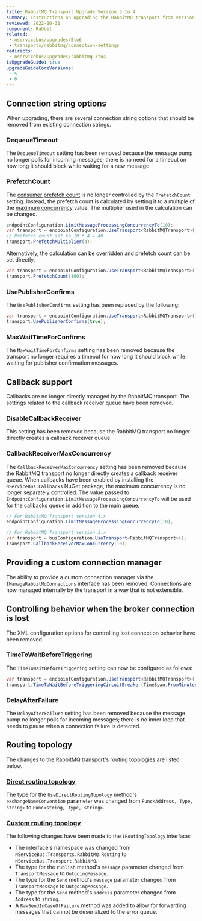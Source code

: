 ```yaml
---
title: RabbitMQ Transport Upgrade Version 3 to 4
summary: Instructions on upgrading the RabbitMQ transport from version 3 to 4.
reviewed: 2022-10-31
component: Rabbit
related:
 - nservicebus/upgrades/5to6
 - transports/rabbitmq/connection-settings
redirects:
 - nservicebus/upgrades/rabbitmq-3to4
isUpgradeGuide: true
upgradeGuideCoreVersions:
 - 5
 - 6
---
```



## Connection string options

When upgrading, there are several connection string options that should be removed from existing connection strings.


### DequeueTimeout

The `DequeueTimeout` setting has been removed because the message pump no longer polls for incoming messages; there is no need for a timeout on how long it should block while waiting for a new message.


### PrefetchCount

The [consumer prefetch count](https://www.rabbitmq.com/amqp-0-9-1-reference.html#basic.qos.prefetch-count) is no longer controlled by the `PrefetchCount` setting. Instead, the prefetch count is calculated by setting it to a multiple of the [maximum concurrency](/nservicebus/operations/tuning.md#tuning-concurrency) value. The multiplier used in the calculation can be changed.

```csharp
endpointConfiguration.LimitMessageProcessingConcurrencyTo(10);
var transport = endpointConfiguration.UseTransport<RabbitMQTransport>();
// Prefetch count set to 10 * 4 = 40
transport.PrefetchMultiplier(4);
```

Alternatively, the calculation can be overridden and prefetch count can be set directly.

```csharp
var transport = endpointConfiguration.UseTransport<RabbitMQTransport>();
transport.PrefetchCount(100);
```


### UsePublisherConfirms

The `UsePublisherConfirms` setting has been replaced by the following:

```csharp
var transport = endpointConfiguration.UseTransport<RabbitMQTransport>();
transport.UsePublisherConfirms(true);
```


### MaxWaitTimeForConfirms

The `MaxWaitTimeForConfirms` setting has been removed because the transport no longer requires a timeout for how long it should block while waiting for publisher confirmation messages.


## Callback support

Callbacks are no longer directly managed by the RabbitMQ transport. The settings related to the callback receiver queue have been removed.


### DisableCallbackReceiver

This setting has been removed because the RabbitMQ transport no longer directly creates a callback receiver queue.


### CallbackReceiverMaxConcurrency

The `CallbackReceiverMaxConcurrency` setting has been removed because the RabbitMQ transport no longer directly creates a callback receiver queue. When callbacks have been enabled by installing the `NServiceBus.Callbacks` NuGet package, the maximum concurrency is no longer separately controlled. The value passed to `EndpointConfiguration.LimitMessageProcessingConcurrencyTo` will be used for the callbacks queue in addition to the main queue.

```csharp
// For RabbitMQ Transport version 4.x
endpointConfiguration.LimitMessageProcessingConcurrencyTo(10);

// For RabbitMQ Transport version 3.x
var transport = busConfiguration.UseTransport<RabbitMQTransport>();
transport.CallbackReceiverMaxConcurrency(10);
```


## Providing a custom connection manager

The ability to provide a custom connection manager via the `IManageRabbitMqConnections` interface has been removed. Connections are now managed internally by the transport in a way that is not extensible.


## Controlling behavior when the broker connection is lost

The XML configuration options for controlling lost connection behavior have been removed.


### TimeToWaitBeforeTriggering

The `TimeToWaitBeforeTriggering` setting can now be configured as follows:

```csharp
var transport = endpointConfiguration.UseTransport<RabbitMQTransport>();
transport.TimeToWaitBeforeTriggeringCircuitBreaker(TimeSpan.FromMinutes(2));
```


### DelayAfterFailure

The `DelayAfterFailure` setting has been removed because the message pump no longer polls for incoming messages; there is no inner loop that needs to pause when a connection failure is detected.


## Routing topology

The changes to the RabbitMQ transport's [routing topologies](/transports/rabbitmq/routing-topology.md) are listed below.


### [Direct routing topology](/transports/rabbitmq/routing-topology.md#direct-routing-topology)

The type for the `UseDirectRoutingTopology` method's `exchangeNameConvention` parameter was changed from `Func<Address, Type, string>` to `Func<string, Type, string>`.


### [Custom routing topology](/transports/rabbitmq/routing-topology.md#custom-routing-topology)

The following changes have been made to the `IRoutingTopology` interface:

 * The interface's namespace was changed from `NServiceBus.Transports.RabbitMQ.Routing` to `NServiceBus.Transport.RabbitMQ`.
 * The type for the `Publish` method's `message` parameter changed from `TransportMessage` to `OutgoingMessage`.
 * The type for the `Send` method's `message` parameter changed from `TransportMessage` to `OutgoingMessage`.
 * The type for the `Send` method's `address` parameter changed from `Address` to `string`.
 * A `RawSendInCaseOfFailure` method was added to allow for forwarding messages that cannot be deserialized to the error queue.
